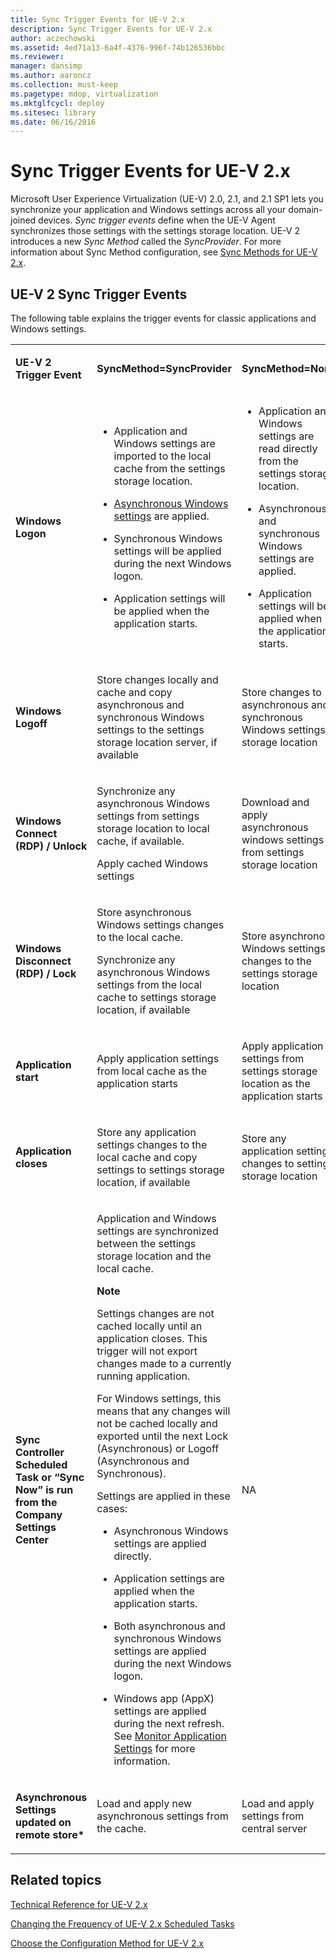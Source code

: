 ```yaml
---
title: Sync Trigger Events for UE-V 2.x
description: Sync Trigger Events for UE-V 2.x
author: aczechowski
ms.assetid: 4ed71a13-6a4f-4376-996f-74b126536bbc
ms.reviewer: 
manager: dansimp
ms.author: aaroncz
ms.collection: must-keep
ms.pagetype: mdop, virtualization
ms.mktglfcycl: deploy
ms.sitesec: library
ms.date: 06/16/2016
---
```



# Sync Trigger Events for UE-V 2.x


Microsoft User Experience Virtualization (UE-V) 2.0, 2.1, and 2.1 SP1 lets you synchronize your application and Windows settings across all your domain-joined devices. *Sync trigger events* define when the UE-V Agent synchronizes those settings with the settings storage location. UE-V 2 introduces a new *Sync Method* called the *SyncProvider*. For more information about Sync Method configuration, see [Sync Methods for UE-V 2.x](sync-methods-for-ue-v-2x-both-uevv2.md).

## UE-V 2 Sync Trigger Events


The following table explains the trigger events for classic applications and Windows settings.

<table>
<colgroup>
<col width="33%" />
<col width="33%" />
<col width="33%" />
</colgroup>
<tbody>
<tr class="odd">
<td align="left"><p><strong>UE-V 2 Trigger Event</strong></p></td>
<td align="left"><p><strong>SyncMethod=SyncProvider</strong></p></td>
<td align="left"><p><strong>SyncMethod=None</strong></p></td>
</tr>
<tr class="even">
<td align="left"><p><strong>Windows Logon</strong></p></td>
<td align="left"><ul>
<li><p>Application and Windows settings are imported to the local cache from the settings storage location.</p></li>
<li><p><a href="https://technet.microsoft.com/library/dn458932.aspx#autosyncsettings2" data-raw-source="[Asynchronous Windows settings](https://technet.microsoft.com/library/dn458932.aspx#autosyncsettings2)">Asynchronous Windows settings</a> are applied.</p></li>
<li><p>Synchronous Windows settings will be applied during the next Windows logon.</p></li>
<li><p>Application settings will be applied when the application starts.</p></li>
</ul></td>
<td align="left"><ul>
<li><p>Application and Windows settings are read directly from the settings storage location.</p></li>
<li><p>Asynchronous and synchronous Windows settings are applied.</p></li>
<li><p>Application settings will be applied when the application starts.</p></li>
</ul></td>
</tr>
<tr class="odd">
<td align="left"><p><strong>Windows Logoff</strong></p></td>
<td align="left"><p>Store changes locally and cache and copy asynchronous and synchronous Windows settings to the settings storage location server, if available</p></td>
<td align="left"><p>Store changes to asynchronous and synchronous Windows settings storage location</p></td>
</tr>
<tr class="even">
<td align="left"><p><strong>Windows Connect (RDP) / Unlock</strong></p></td>
<td align="left"><p>Synchronize any asynchronous Windows settings from settings storage location to local cache, if available.</p>
<p>Apply cached Windows settings</p></td>
<td align="left"><p>Download and apply asynchronous windows settings from settings storage location</p></td>
</tr>
<tr class="odd">
<td align="left"><p><strong>Windows Disconnect (RDP) / Lock</strong></p></td>
<td align="left"><p>Store asynchronous Windows settings changes to the local cache.</p>
<p>Synchronize any asynchronous Windows settings from the local cache to settings storage location, if available</p></td>
<td align="left"><p>Store asynchronous Windows settings changes to the settings storage location</p></td>
</tr>
<tr class="even">
<td align="left"><p><strong>Application start</strong></p></td>
<td align="left"><p>Apply application settings from local cache as the application starts</p></td>
<td align="left"><p>Apply application settings from settings storage location as the application starts</p></td>
</tr>
<tr class="odd">
<td align="left"><p><strong>Application closes</strong></p></td>
<td align="left"><p>Store any application settings changes to the local cache and copy settings to settings storage location, if available</p></td>
<td align="left"><p>Store any application settings changes to settings storage location</p></td>
</tr>
<tr class="even">
<td align="left"><p><strong>Sync Controller Scheduled Task or “Sync Now” is run from the Company Settings Center</strong></p>
<p></p></td>
<td align="left"><p>Application and Windows settings are synchronized between the settings storage location and the local cache.</p>
<div class="alert">
<strong>Note</strong><br/><p>Settings changes are not cached locally until an application closes. This trigger will not export changes made to a currently running application.</p>
<p>For Windows settings, this means that any changes will not be cached locally and exported until the next Lock (Asynchronous) or Logoff (Asynchronous and Synchronous).</p>
</div>
<div>

</div>
<p>Settings are applied in these cases:</p>
<ul>
<li><p>Asynchronous Windows settings are applied directly.</p></li>
<li><p>Application settings are applied when the application starts.</p></li>
<li><p>Both asynchronous and synchronous Windows settings are applied during the next Windows logon.</p></li>
<li><p>Windows app (AppX) settings are applied during the next refresh. See <a href="https://technet.microsoft.com/library/dn458944.aspx" data-raw-source="[Monitor Application Settings](https://technet.microsoft.com/library/dn458944.aspx)">Monitor Application Settings</a> for more information.</p></li>
</ul></td>
<td align="left"><p>NA</p></td>
</tr>
<tr class="odd">
<td align="left"><p><strong>Asynchronous Settings updated on remote store*</strong></p></td>
<td align="left"><p>Load and apply new asynchronous settings from the cache.</p></td>
<td align="left"><p>Load and apply settings from central server</p></td>
</tr>
</tbody>
</table>








## Related topics


[Technical Reference for UE-V 2.x](technical-reference-for-ue-v-2x-both-uevv2.md)

[Changing the Frequency of UE-V 2.x Scheduled Tasks](changing-the-frequency-of-ue-v-2x-scheduled-tasks-both-uevv2.md)

[Choose the Configuration Method for UE-V 2.x](https://technet.microsoft.com/library/dn458891.aspx#config)









